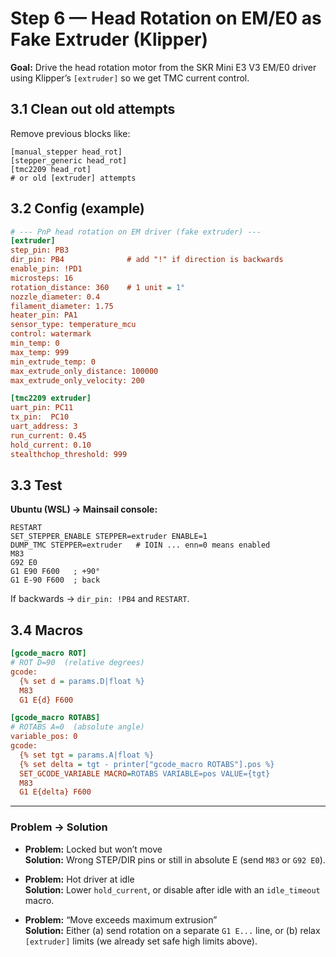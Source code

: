 # Step 6 — Head Rotation on EM/E0 as Fake Extruder (Klipper)

**Goal:** Drive the head rotation motor from the SKR Mini E3 V3 EM/E0 driver using Klipper’s `[extruder]` so we get TMC current control.

## 3.1 Clean out old attempts
Remove previous blocks like:
```
[manual_stepper head_rot]
[stepper_generic head_rot]
[tmc2209 head_rot]
# or old [extruder] attempts
```

## 3.2 Config (example)
```ini
# --- PnP head rotation on EM driver (fake extruder) ---
[extruder]
step_pin: PB3
dir_pin: PB4              # add "!" if direction is backwards
enable_pin: !PD1
microsteps: 16
rotation_distance: 360    # 1 unit = 1°
nozzle_diameter: 0.4
filament_diameter: 1.75
heater_pin: PA1
sensor_type: temperature_mcu
control: watermark
min_temp: 0
max_temp: 999
min_extrude_temp: 0
max_extrude_only_distance: 100000
max_extrude_only_velocity: 200

[tmc2209 extruder]
uart_pin: PC11
tx_pin:  PC10
uart_address: 3
run_current: 0.45
hold_current: 0.10
stealthchop_threshold: 999
```

## 3.3 Test
**Ubuntu (WSL) → Mainsail console:**
```
RESTART
SET_STEPPER_ENABLE STEPPER=extruder ENABLE=1
DUMP_TMC STEPPER=extruder   # IOIN ... enn=0 means enabled
M83
G92 E0
G1 E90 F600   ; +90°
G1 E-90 F600  ; back
```
If backwards → `dir_pin: !PB4` and `RESTART`.

## 3.4 Macros
```ini
[gcode_macro ROT]
# ROT D=90  (relative degrees)
gcode:
  {% set d = params.D|float %}
  M83
  G1 E{d} F600

[gcode_macro ROTABS]
# ROTABS A=0  (absolute angle)
variable_pos: 0
gcode:
  {% set tgt = params.A|float %}
  {% set delta = tgt - printer["gcode_macro ROTABS"].pos %}
  SET_GCODE_VARIABLE MACRO=ROTABS VARIABLE=pos VALUE={tgt}
  M83
  G1 E{delta} F600
```

---

### Problem → Solution
- **Problem:** Locked but won’t move  
  **Solution:** Wrong STEP/DIR pins or still in absolute E (send `M83` or `G92 E0`).

- **Problem:** Hot driver at idle  
  **Solution:** Lower `hold_current`, or disable after idle with an `idle_timeout` macro.

- **Problem:** “Move exceeds maximum extrusion”  
  **Solution:** Either (a) send rotation on a separate `G1 E...` line, or (b) relax `[extruder]` limits (we already set safe high limits above).
